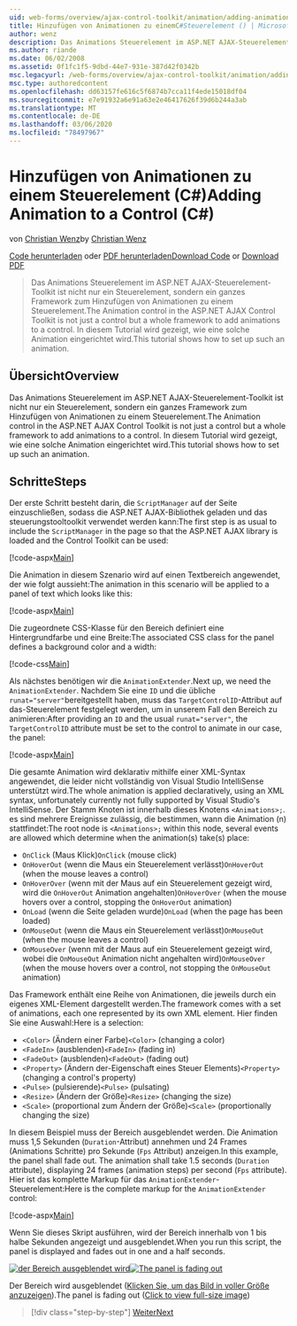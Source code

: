 ```yaml
---
uid: web-forms/overview/ajax-control-toolkit/animation/adding-animation-to-a-control-cs
title: Hinzufügen von Animationen zu einemC#Steuerelement () | Microsoft-Dokumentation
author: wenz
description: Das Animations Steuerelement im ASP.NET AJAX-Steuerelement-Toolkit ist nicht nur ein Steuerelement, sondern ein ganzes Framework zum Hinzufügen von Animationen zu einem Steuerelement. In diesem Tutorial wird gezeigt, wie...
ms.author: riande
ms.date: 06/02/2008
ms.assetid: 0f1fc1f5-9dbd-44e7-931e-387d42f0342b
msc.legacyurl: /web-forms/overview/ajax-control-toolkit/animation/adding-animation-to-a-control-cs
msc.type: authoredcontent
ms.openlocfilehash: dd63157fe616c5f6874b7cca11f4ede15018df04
ms.sourcegitcommit: e7e91932a6e91a63e2e46417626f39d6b244a3ab
ms.translationtype: MT
ms.contentlocale: de-DE
ms.lasthandoff: 03/06/2020
ms.locfileid: "78497967"
---
```

# <a name="adding-animation-to-a-control-c"></a><span data-ttu-id="b0de3-104">Hinzufügen von Animationen zu einem Steuerelement (C#)</span><span class="sxs-lookup"><span data-stu-id="b0de3-104">Adding Animation to a Control (C#)</span></span>

<span data-ttu-id="b0de3-105">von [Christian Wenz](https://github.com/wenz)</span><span class="sxs-lookup"><span data-stu-id="b0de3-105">by [Christian Wenz](https://github.com/wenz)</span></span>

<span data-ttu-id="b0de3-106">[Code herunterladen](https://download.microsoft.com/download/f/9/a/f9a26acd-8df4-4484-8a18-199e4598f411/Animation1.cs.zip) oder [PDF herunterladen](https://download.microsoft.com/download/6/7/1/6718d452-ff89-4d3f-a90e-c74ec2d636a3/animation1CS.pdf)</span><span class="sxs-lookup"><span data-stu-id="b0de3-106">[Download Code](https://download.microsoft.com/download/f/9/a/f9a26acd-8df4-4484-8a18-199e4598f411/Animation1.cs.zip) or [Download PDF](https://download.microsoft.com/download/6/7/1/6718d452-ff89-4d3f-a90e-c74ec2d636a3/animation1CS.pdf)</span></span>

> <span data-ttu-id="b0de3-107">Das Animations Steuerelement im ASP.NET AJAX-Steuerelement-Toolkit ist nicht nur ein Steuerelement, sondern ein ganzes Framework zum Hinzufügen von Animationen zu einem Steuerelement.</span><span class="sxs-lookup"><span data-stu-id="b0de3-107">The Animation control in the ASP.NET AJAX Control Toolkit is not just a control but a whole framework to add animations to a control.</span></span> <span data-ttu-id="b0de3-108">In diesem Tutorial wird gezeigt, wie eine solche Animation eingerichtet wird.</span><span class="sxs-lookup"><span data-stu-id="b0de3-108">This tutorial shows how to set up such an animation.</span></span>

## <a name="overview"></a><span data-ttu-id="b0de3-109">Übersicht</span><span class="sxs-lookup"><span data-stu-id="b0de3-109">Overview</span></span>

<span data-ttu-id="b0de3-110">Das Animations Steuerelement im ASP.NET AJAX-Steuerelement-Toolkit ist nicht nur ein Steuerelement, sondern ein ganzes Framework zum Hinzufügen von Animationen zu einem Steuerelement.</span><span class="sxs-lookup"><span data-stu-id="b0de3-110">The Animation control in the ASP.NET AJAX Control Toolkit is not just a control but a whole framework to add animations to a control.</span></span> <span data-ttu-id="b0de3-111">In diesem Tutorial wird gezeigt, wie eine solche Animation eingerichtet wird.</span><span class="sxs-lookup"><span data-stu-id="b0de3-111">This tutorial shows how to set up such an animation.</span></span>

## <a name="steps"></a><span data-ttu-id="b0de3-112">Schritte</span><span class="sxs-lookup"><span data-stu-id="b0de3-112">Steps</span></span>

<span data-ttu-id="b0de3-113">Der erste Schritt besteht darin, die `ScriptManager` auf der Seite einzuschließen, sodass die ASP.NET AJAX-Bibliothek geladen und das steuerungstooltoolkit verwendet werden kann:</span><span class="sxs-lookup"><span data-stu-id="b0de3-113">The first step is as usual to include the `ScriptManager` in the page so that the ASP.NET AJAX library is loaded and the Control Toolkit can be used:</span></span>

[!code-aspx[Main](adding-animation-to-a-control-cs/samples/sample1.aspx)]

<span data-ttu-id="b0de3-114">Die Animation in diesem Szenario wird auf einen Textbereich angewendet, der wie folgt aussieht:</span><span class="sxs-lookup"><span data-stu-id="b0de3-114">The animation in this scenario will be applied to a panel of text which looks like this:</span></span>

[!code-aspx[Main](adding-animation-to-a-control-cs/samples/sample2.aspx)]

<span data-ttu-id="b0de3-115">Die zugeordnete CSS-Klasse für den Bereich definiert eine Hintergrundfarbe und eine Breite:</span><span class="sxs-lookup"><span data-stu-id="b0de3-115">The associated CSS class for the panel defines a background color and a width:</span></span>

[!code-css[Main](adding-animation-to-a-control-cs/samples/sample3.css)]

<span data-ttu-id="b0de3-116">Als nächstes benötigen wir die `AnimationExtender`.</span><span class="sxs-lookup"><span data-stu-id="b0de3-116">Next up, we need the `AnimationExtender`.</span></span> <span data-ttu-id="b0de3-117">Nachdem Sie eine `ID` und die übliche `runat="server"`bereitgestellt haben, muss das `TargetControlID`-Attribut auf das-Steuerelement festgelegt werden, um in unserem Fall den Bereich zu animieren:</span><span class="sxs-lookup"><span data-stu-id="b0de3-117">After providing an `ID` and the usual `runat="server"`, the `TargetControlID` attribute must be set to the control to animate in our case, the panel:</span></span>

[!code-aspx[Main](adding-animation-to-a-control-cs/samples/sample4.aspx)]

<span data-ttu-id="b0de3-118">Die gesamte Animation wird deklarativ mithilfe einer XML-Syntax angewendet, die leider nicht vollständig von Visual Studio IntelliSense unterstützt wird.</span><span class="sxs-lookup"><span data-stu-id="b0de3-118">The whole animation is applied declaratively, using an XML syntax, unfortunately currently not fully supported by Visual Studio's IntelliSense.</span></span> <span data-ttu-id="b0de3-119">Der Stamm Knoten ist innerhalb dieses Knotens `<Animations>;`. es sind mehrere Ereignisse zulässig, die bestimmen, wann die Animation (n) stattfindet:</span><span class="sxs-lookup"><span data-stu-id="b0de3-119">The root node is `<Animations>;` within this node, several events are allowed which determine when the animation(s) take(s) place:</span></span>

- <span data-ttu-id="b0de3-120">`OnClick` (Maus Klick)</span><span class="sxs-lookup"><span data-stu-id="b0de3-120">`OnClick` (mouse click)</span></span>
- <span data-ttu-id="b0de3-121">`OnHoverOut` (wenn die Maus ein Steuerelement verlässt)</span><span class="sxs-lookup"><span data-stu-id="b0de3-121">`OnHoverOut` (when the mouse leaves a control)</span></span>
- <span data-ttu-id="b0de3-122">`OnHoverOver` (wenn mit der Maus auf ein Steuerelement gezeigt wird, wird die `OnHoverOut` Animation angehalten)</span><span class="sxs-lookup"><span data-stu-id="b0de3-122">`OnHoverOver` (when the mouse hovers over a control, stopping the `OnHoverOut` animation)</span></span>
- <span data-ttu-id="b0de3-123">`OnLoad` (wenn die Seite geladen wurde)</span><span class="sxs-lookup"><span data-stu-id="b0de3-123">`OnLoad` (when the page has been loaded)</span></span>
- <span data-ttu-id="b0de3-124">`OnMouseOut` (wenn die Maus ein Steuerelement verlässt)</span><span class="sxs-lookup"><span data-stu-id="b0de3-124">`OnMouseOut` (when the mouse leaves a control)</span></span>
- <span data-ttu-id="b0de3-125">`OnMouseOver` (wenn mit der Maus auf ein Steuerelement gezeigt wird, wobei die `OnMouseOut` Animation nicht angehalten wird)</span><span class="sxs-lookup"><span data-stu-id="b0de3-125">`OnMouseOver` (when the mouse hovers over a control, not stopping the `OnMouseOut` animation)</span></span>

<span data-ttu-id="b0de3-126">Das Framework enthält eine Reihe von Animationen, die jeweils durch ein eigenes XML-Element dargestellt werden.</span><span class="sxs-lookup"><span data-stu-id="b0de3-126">The framework comes with a set of animations, each one represented by its own XML element.</span></span> <span data-ttu-id="b0de3-127">Hier finden Sie eine Auswahl:</span><span class="sxs-lookup"><span data-stu-id="b0de3-127">Here is a selection:</span></span>

- <span data-ttu-id="b0de3-128">`<Color>` (Ändern einer Farbe)</span><span class="sxs-lookup"><span data-stu-id="b0de3-128">`<Color>` (changing a color)</span></span>
- <span data-ttu-id="b0de3-129">`<FadeIn>` (ausblenden)</span><span class="sxs-lookup"><span data-stu-id="b0de3-129">`<FadeIn>` (fading in)</span></span>
- <span data-ttu-id="b0de3-130">`<FadeOut>` (ausblenden)</span><span class="sxs-lookup"><span data-stu-id="b0de3-130">`<FadeOut>` (fading out)</span></span>
- <span data-ttu-id="b0de3-131">`<Property>` (Ändern der-Eigenschaft eines Steuer Elements)</span><span class="sxs-lookup"><span data-stu-id="b0de3-131">`<Property>` (changing a control's property)</span></span>
- <span data-ttu-id="b0de3-132">`<Pulse>` (pulsierende)</span><span class="sxs-lookup"><span data-stu-id="b0de3-132">`<Pulse>` (pulsating)</span></span>
- <span data-ttu-id="b0de3-133">`<Resize>` (Ändern der Größe)</span><span class="sxs-lookup"><span data-stu-id="b0de3-133">`<Resize>` (changing the size)</span></span>
- <span data-ttu-id="b0de3-134">`<Scale>` (proportional zum Ändern der Größe)</span><span class="sxs-lookup"><span data-stu-id="b0de3-134">`<Scale>` (proportionally changing the size)</span></span>

<span data-ttu-id="b0de3-135">In diesem Beispiel muss der Bereich ausgeblendet werden. Die Animation muss 1,5 Sekunden (`Duration`-Attribut) annehmen und 24 Frames (Animations Schritte) pro Sekunde (`Fps` Attribut) anzeigen.</span><span class="sxs-lookup"><span data-stu-id="b0de3-135">In this example, the panel shall fade out. The animation shall take 1.5 seconds (`Duration` attribute), displaying 24 frames (animation steps) per second (`Fps` attribute).</span></span> <span data-ttu-id="b0de3-136">Hier ist das komplette Markup für das `AnimationExtender`-Steuerelement:</span><span class="sxs-lookup"><span data-stu-id="b0de3-136">Here is the complete markup for the `AnimationExtender` control:</span></span>

[!code-aspx[Main](adding-animation-to-a-control-cs/samples/sample5.aspx)]

<span data-ttu-id="b0de3-137">Wenn Sie dieses Skript ausführen, wird der Bereich innerhalb von 1 bis halbe Sekunden angezeigt und ausgeblendet.</span><span class="sxs-lookup"><span data-stu-id="b0de3-137">When you run this script, the panel is displayed and fades out in one and a half seconds.</span></span>

<span data-ttu-id="b0de3-138">[![der Bereich ausgeblendet wird](adding-animation-to-a-control-cs/_static/image2.png)](adding-animation-to-a-control-cs/_static/image1.png)</span><span class="sxs-lookup"><span data-stu-id="b0de3-138">[![The panel is fading out](adding-animation-to-a-control-cs/_static/image2.png)](adding-animation-to-a-control-cs/_static/image1.png)</span></span>

<span data-ttu-id="b0de3-139">Der Bereich wird ausgeblendet ([Klicken Sie, um das Bild in voller Größe anzuzeigen](adding-animation-to-a-control-cs/_static/image3.png)).</span><span class="sxs-lookup"><span data-stu-id="b0de3-139">The panel is fading out ([Click to view full-size image](adding-animation-to-a-control-cs/_static/image3.png))</span></span>

> [!div class="step-by-step"]
> [<span data-ttu-id="b0de3-140">Weiter</span><span class="sxs-lookup"><span data-stu-id="b0de3-140">Next</span></span>](executing-several-animations-at-the-same-time-cs.md)
